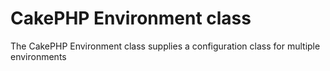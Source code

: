 CakePHP Environment class
================

The CakePHP Environment class supplies a configuration class for multiple environments
